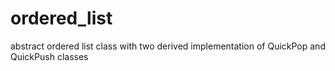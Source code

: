 # ordered_list
abstract ordered list class with two derived implementation of QuickPop and QuickPush classes
